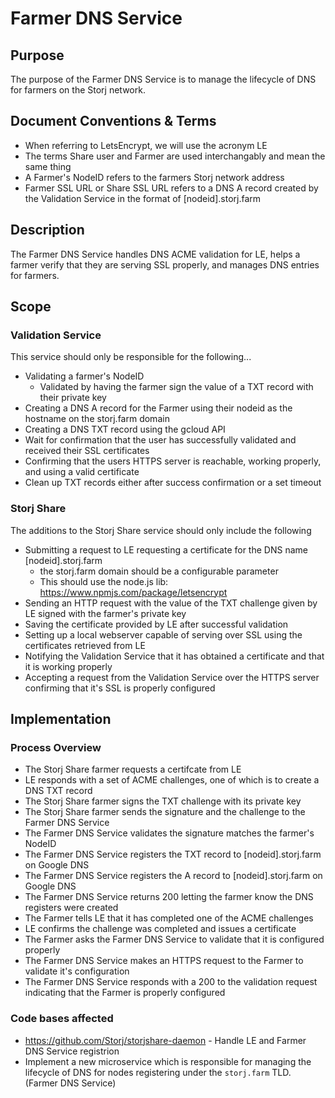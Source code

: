 # Farmer DNS Service

## Purpose

The purpose of the Farmer DNS Service is to manage the lifecycle of DNS for farmers on the Storj network.

## Document Conventions & Terms

+ When referring to LetsEncrypt, we will use the acronym LE
+ The terms Share user and Farmer are used interchangably and mean the same thing
+ A Farmer's NodeID refers to the farmers Storj network address
+ Farmer SSL URL or Share SSL URL refers to a DNS A record created by the Validation Service in the format of [nodeid].storj.farm

## Description

The Farmer DNS Service handles DNS ACME validation for LE, helps a farmer verify that they are serving SSL properly, and manages DNS entries for farmers.

## Scope

### Validation Service

This service should only be responsible for the following...

+ Validating a farmer's NodeID
  + Validated by having the farmer sign the value of a TXT record with their private key
+ Creating a DNS A record for the Farmer using their nodeid as the hostname on the storj.farm domain
+ Creating a DNS TXT record using the gcloud API
+ Wait for confirmation that the user has successfully validated and received their SSL certificates
+ Confirming that the users HTTPS server is reachable, working properly, and using a valid certificate
+ Clean up TXT records either after success confirmation or a set timeout

### Storj Share

The additions to the Storj Share service should only include the following

+ Submitting a request to LE requesting a certificate for the DNS name [nodeid].storj.farm
  + the storj.farm domain should be a configurable parameter
  + This should use the node.js lib: https://www.npmjs.com/package/letsencrypt
+ Sending an HTTP request with the value of the TXT challenge given by LE signed with the farmer's private key
+ Saving the certificate provided by LE after successful validation
+ Setting up a local webserver capable of serving over SSL using the certificates retrieved from LE
+ Notifying the Validation Service that it has obtained a certificate and that it is working properly
+ Accepting a request from the Validation Service over the HTTPS server confirming that it's SSL is properly configured


## Implementation

### Process Overview

+ The Storj Share farmer requests a certifcate from LE
+ LE responds with a set of ACME challenges, one of which is to create a DNS TXT record
+ The Storj Share farmer signs the TXT challenge with its private key
+ The Storj Share farmer sends the signature and the challenge to the Farmer DNS Service
+ The Farmer DNS Service validates the signature matches the farmer's NodeID
+ The Farmer DNS Service registers the TXT record to [nodeid].storj.farm on Google DNS
+ The Farmer DNS Service registers the A record to [nodeid].storj.farm on Google DNS
+ The Farmer DNS Service returns 200 letting the farmer know the DNS registers were created
+ The Farmer tells LE that it has completed one of the ACME challenges
+ LE confirms the challenge was completed and issues a certificate
+ The Farmer asks the Farmer DNS Service to validate that it is configured properly
+ The Farmer DNS Service makes an HTTPS request to the Farmer to validate it's configuration
+ The Farmer DNS Service responds with a 200 to the validation request indicating that the Farmer is properly configured

### Code bases affected

* https://github.com/Storj/storjshare-daemon - Handle LE and Farmer DNS Service registrion
* Implement a new microservice which is responsible for managing the lifecycle of DNS for nodes registering under the `storj.farm` TLD. (Farmer DNS Service)
